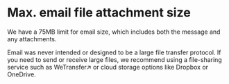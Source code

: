 # Max. email file attachment size

We have a 75MB limit for email size, which includes both the message and any attachments.

Email was never intended or designed to be a large file transfer protocol. 
If you need to send or receive large files, we recommend using a file-sharing service such as WeTransfer↗ or cloud storage options like Dropbox or OneDrive.
